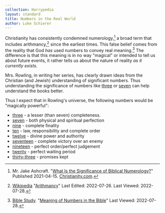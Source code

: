 ```yaml
---
collection: Harrypedia
layout: standard
title: Numbers in the Real World
author: Luke Schierer
---
```


Christianity has consistently condemned numerology,[^220728-1] a broad term
that includes arithmancy,[^220728-3] since the earliest times. This false
belief comes from the reality that God _has_ used numbers to convey real
meaning.[^220728-2] The difference is that this meaning is in no way "magical"
or intended to tell us about future events, it rather tells us about the nature
of reality _as it currently exists_.

Mrs. Rowling, in writing her series, has clearly drawn ideas from the Christian
(and Jewish) understanding of significant numbers. Thus understanding the
significance of numbers like [three][] or [seven][] can help understand the
books better.

Thus I expect that in Rowling's universe, the following numbers would be "magically powerful":

- [three][] - a lesser (than seven) completeness.
- [seven][] - both physical and spiritual perfection
- [nine][] - complete finality
- [ten][] - law, responsibility and complete order
- [twelve][] - divine power and authority
- [seventeen][] - complete victory over an enemy
- [nineteen][] - perfect order/perfect judgement
- [twenty][] - perfect waiting period
- [thirty-three][] - promises kept

[three]: https://www.biblestudy.org/bibleref/meaning-of-numbers-in-bible/3.html
[seven]: https://www.biblestudy.org/bibleref/meaning-of-numbers-in-bible/7.html
[nine]: https://www.biblestudy.org/bibleref/meaning-of-numbers-in-bible/9.html
[ten]: https://www.biblestudy.org/bibleref/meaning-of-numbers-in-bible/10.html
[twelve]: https://www.biblestudy.org/bibleref/meaning-of-numbers-in-bible/12.html
[seventeen]: https://www.biblestudy.org/bibleref/meaning-of-numbers-in-bible/17.html
[nineteen]: https://www.biblestudy.org/bibleref/meaning-of-numbers-in-bible/19.html
[twenty]: https://www.biblestudy.org/bibleref/meaning-of-numbers-in-bible/20.html
[thirty-three]: https://www.biblestudy.org/bibleref/meaning-of-numbers-in-bible/33.html

[^220728-1]:
    Mr. Jake Ashcraft.
    "[What Is the Significance of Biblical Numerology?](https://www.christianity.com/wiki/christian-terms/what-is-the-significance-of-biblical-numerology.html)"
    Published 2021-04-15. [Christianity.com](https://www.christianity.com).

[^220728-3]:
    [Wikipedia](https://wikipedia.org/)
    "[Arithmancy](https://wikipedia.org/wiki/Arithmancy)"
    Last Edited: 2022-07-26. Last Viewed: 2022-07-28.

[^220728-2]:
    [Bible Study](https://www.biblestudy.org/).
    "[Meaning of Numbers in the Bible](https://www.biblestudy.org/bibleref/meaning-of-numbers-in-bible/introduction.html)"
    Last Viewed: 2022-07-28.
